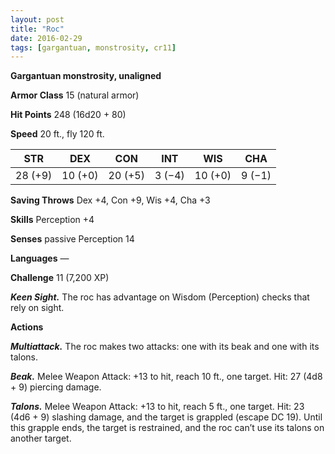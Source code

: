 ```yaml
---
layout: post
title: "Roc"
date: 2016-02-29
tags: [gargantuan, monstrosity, cr11]
---
```


**Gargantuan monstrosity, unaligned**

**Armor Class** 15 (natural armor)

**Hit Points** 248 (16d20 + 80)

**Speed** 20 ft., fly 120 ft.

|   STR   |   DEX   |   CON   |   INT   |   WIS   |   CHA   |
|:-----:|:-----:|:-----:|:-----:|:-----:|:-----:|
| 28 (+9) | 10 (+0) | 20 (+5) | 3 (−4) | 10 (+0) | 9 (−1) |

**Saving Throws** Dex +4, Con +9, Wis +4, Cha +3 

**Skills** Perception +4 

**Senses** passive Perception 14 

**Languages** — 

**Challenge** 11 (7,200 XP)

***Keen Sight.*** The roc has advantage on Wisdom (Perception) checks that rely on sight. 

**Actions**

***Multiattack.*** The roc makes two attacks: one with its beak and one with its talons. 

***Beak.*** Melee Weapon Attack: +13 to hit, reach 10 ft., one target. Hit: 27 (4d8 + 9) piercing damage. 

***Talons.*** Melee Weapon Attack: +13 to hit, reach 5 ft., one target. Hit: 23 (4d6 + 9) slashing damage, and the target is grappled (escape DC 19). Until this grapple ends, the target is restrained, and the roc can’t use its talons on another target.
